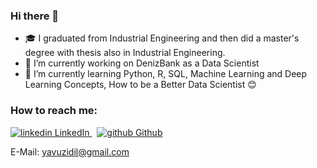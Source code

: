 ### Hi there 👋

- :mortar_board: I graduated from Industrial Engineering and then did a master's degree with thesis also in Industrial Engineering.
- 🔭 I’m currently working on DenizBank as a Data Scientist
- 🌱 I’m currently learning Python, R, SQL, Machine Learning and Deep Learning Concepts, How to be a Better Data Scientist :blush:

### How to reach me:

<p>
  <a href="https://www.linkedin.com/in/idil-yavuz-aydın/" rel="nofollow noreferrer">
    <img src="https://i.stack.imgur.com/gVE0j.png" alt="linkedin"> LinkedIn
  </a> &nbsp; 
  <a href="https://github.com/TyrannuSavana" rel="nofollow noreferrer">
    <img src="https://i.stack.imgur.com/tskMh.png" alt="github"> Github
  </a>
</p>
  
E-Mail: yavuzidil@gmail.com


